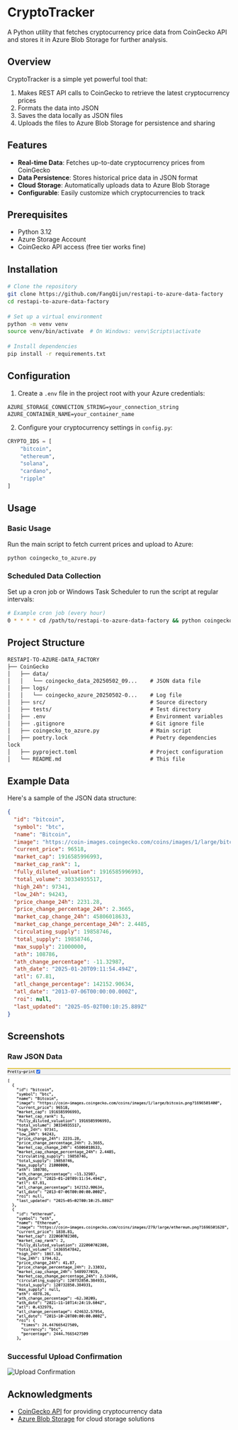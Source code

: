 # CryptoTracker

A Python utility that fetches cryptocurrency price data from CoinGecko API and stores it in Azure Blob Storage for further analysis.

## Overview

CryptoTracker is a simple yet powerful tool that:
1. Makes REST API calls to CoinGecko to retrieve the latest cryptocurrency prices
2. Formats the data into JSON
3. Saves the data locally as JSON files
4. Uploads the files to Azure Blob Storage for persistence and sharing

## Features

- **Real-time Data**: Fetches up-to-date cryptocurrency prices from CoinGecko
- **Data Persistence**: Stores historical price data in JSON format
- **Cloud Storage**: Automatically uploads data to Azure Blob Storage
- **Configurable**: Easily customize which cryptocurrencies to track

## Prerequisites

- Python 3.12
- Azure Storage Account
- CoinGecko API access (free tier works fine)

## Installation

```bash
# Clone the repository
git clone https://github.com/FangQijun/restapi-to-azure-data-factory
cd restapi-to-azure-data-factory

# Set up a virtual environment
python -m venv venv
source venv/bin/activate  # On Windows: venv\Scripts\activate

# Install dependencies
pip install -r requirements.txt
```

## Configuration

1. Create a `.env` file in the project root with your Azure credentials:

```
AZURE_STORAGE_CONNECTION_STRING=your_connection_string
AZURE_CONTAINER_NAME=your_container_name
```

2. Configure your cryptocurrency settings in `config.py`:

```python
CRYPTO_IDS = [
    "bitcoin",
    "ethereum",
    "solana",
    "cardano",
    "ripple"
]
```

## Usage

### Basic Usage

Run the main script to fetch current prices and upload to Azure:

```bash
python coingecko_to_azure.py
```

### Scheduled Data Collection

Set up a cron job or Windows Task Scheduler to run the script at regular intervals:

```bash
# Example cron job (every hour)
0 * * * * cd /path/to/restapi-to-azure-data-factory && python coingecko_to_azure.py
```

## Project Structure

```
RESTAPI-TO-AZURE-DATA_FACTORY
├── CoinGecko
│   ├── data/
│   │   └── coingecko_data_20250502_09...    # JSON data file
│   ├── logs/
│   │   └── coingecko_azure_20250502-0...    # Log file
│   ├── src/                                 # Source directory
│   ├── tests/                               # Test directory
│   ├── .env                                 # Environment variables
│   ├── .gitignore                           # Git ignore file
│   ├── coingecko_to_azure.py                # Main script
│   ├── poetry.lock                          # Poetry dependencies lock
│   ├── pyproject.toml                       # Project configuration
│   └── README.md                            # This file
```

## Example Data

Here's a sample of the JSON data structure:

```json
{
  "id": "bitcoin",
  "symbol": "btc",
  "name": "Bitcoin",
  "image": "https://coin-images.coingecko.com/coins/images/1/large/bitcoin.png?1696501400",
  "current_price": 96518,
  "market_cap": 1916585996993,
  "market_cap_rank": 1,
  "fully_diluted_valuation": 1916585996993,
  "total_volume": 30334935517,
  "high_24h": 97341,
  "low_24h": 94243,
  "price_change_24h": 2231.28,
  "price_change_percentage_24h": 2.3665,
  "market_cap_change_24h": 45806018633,
  "market_cap_change_percentage_24h": 2.4485,
  "circulating_supply": 19858746,
  "total_supply": 19858746,
  "max_supply": 21000000,
  "ath": 108786,
  "ath_change_percentage": -11.32987,
  "ath_date": "2025-01-20T09:11:54.494Z",
  "atl": 67.81,
  "atl_change_percentage": 142152.90634,
  "atl_date": "2013-07-06T00:00:00.000Z",
  "roi": null,
  "last_updated": "2025-05-02T00:10:25.889Z"
}
```

## Screenshots

### Raw JSON Data
![Raw JSON Data](CoinGecko/screenshots/raw_data.jpg)

### Successful Upload Confirmation
![Upload Confirmation](CoinGecko/screenshots/upload_success.png)

## Acknowledgments

- [CoinGecko API](https://www.coingecko.com/en/api) for providing cryptocurrency data
- [Azure Blob Storage](https://azure.microsoft.com/en-us/services/storage/blobs/) for cloud storage solutions
